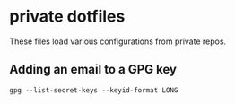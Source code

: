 # private dotfiles

These files load various configurations from private repos.

## Adding an email to a GPG key

```
gpg --list-secret-keys --keyid-format LONG
```
